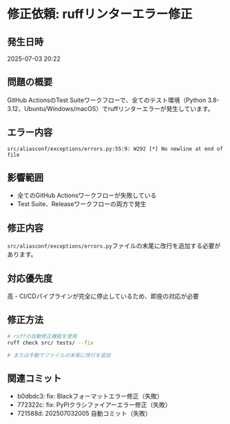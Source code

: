 # 修正依頼: ruffリンターエラー修正

## 発生日時
2025-07-03 20:22

## 問題の概要
GitHub ActionsのTest Suiteワークフローで、全てのテスト環境（Python 3.8-3.12、Ubuntu/Windows/macOS）でruffリンターエラーが発生しています。

## エラー内容
```
src/aliasconf/exceptions/errors.py:55:9: W292 [*] No newline at end of file
```

## 影響範囲
- 全てのGitHub Actionsワークフローが失敗している
- Test Suite、Releaseワークフローの両方で発生

## 修正内容
`src/aliasconf/exceptions/errors.py`ファイルの末尾に改行を追加する必要があります。

## 対応優先度
高 - CI/CDパイプラインが完全に停止しているため、即座の対応が必要

## 修正方法
```bash
# ruffの自動修正機能を使用
ruff check src/ tests/ --fix

# または手動でファイルの末尾に改行を追加
```

## 関連コミット
- b0dbdc3: fix: Blackフォーマットエラー修正（失敗）
- 772322c: fix: PyPIクラシファイアーエラー修正（失敗）
- 721588d: 202507032005 自動コミット（失敗）